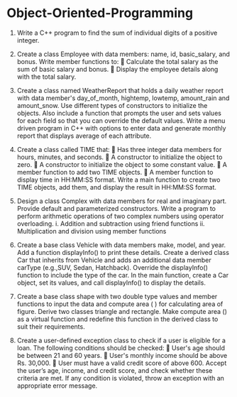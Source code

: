 # Object-Oriented-Programming
1. Write a C++ program to find the sum of individual digits of a positive integer.
2. Create a class Employee with data members: name, id, basic_salary, and bonus. Write
member functions to:
 Calculate the total salary as the sum of basic salary and bonus.
 Display the employee details along with the total salary.
3. Create a class named WeatherReport that holds a daily weather report with data
member's day_of_month, hightemp, lowtemp, amount_rain and amount_snow. Use
different types of constructors to initialize the objects. Also include a function that
prompts the user and sets values for each field so that you can override the default values.
Write a menu driven program in C++ with options to enter data and generate monthly
report that displays average of each attribute.
4. Create a class called TIME that:
 Has three integer data members for hours, minutes, and seconds.
 A constructor to initialize the object to zero.
 A constructor to initialize the object to some constant value.
 A member function to add two TIME objects.
 A member function to display time in HH:MM:SS format.
Write a main function to create two TIME objects, add them, and display the result in
HH:MM:SS format.
5. Design a class Complex with data members for real and imaginary part. Provide default
and parameterized constructors. Write a program to perform arithmetic operations of two
complex numbers using operator overloading.
i. Addition and subtraction using friend functions
ii. Multiplication and division using member functions

6. Create a base class Vehicle with data members make, model, and year. Add a function
displayInfo() to print these details.
Create a derived class Car that inherits from Vehicle and adds an additional data member
carType (e.g.,SUV, Sedan, Hatchback).
Override the displayInfo() function to include the type of the car.
In the main function, create a Car object, set its values, and call displayInfo() to display
the details.

7. Create a base class shape with two double type values and member functions to input the
data and compute area ( ) for calculating area of figure. Derive two classes triangle and
rectangle. Make compute area () as a virtual function and redefine this function in the
derived class to suit their requirements.
8. Create a user-defined exception class to check if a user is eligible for a loan. The
following conditions should be checked:
 User's age should be between 21 and 60 years.
 User's monthly income should be above Rs. 30,000.
 User must have a valid credit score of above 600.
Accept the user’s age, income, and credit score, and check whether these criteria are met. If
any condition is violated, throw an exception with an appropriate error message.
